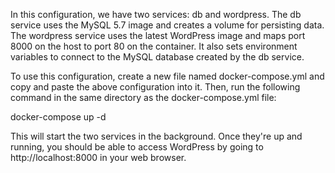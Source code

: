 In this configuration, we have two services: db and wordpress. The db service uses the MySQL 5.7 image and creates a volume for persisting data. The wordpress service uses the latest WordPress image and maps port 8000 on the host to port 80 on the container. It also sets environment variables to connect to the MySQL database created by the db service.

To use this configuration, create a new file named docker-compose.yml and copy and paste the above configuration into it. Then, run the following command in the same directory as the docker-compose.yml file:

docker-compose up -d

This will start the two services in the background. Once they're up and running, you should be able to access WordPress by going to http://localhost:8000 in your web browser.
